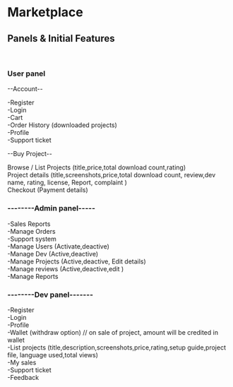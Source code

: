 <h1>Marketplace </h1>
<h2>Panels & Initial Features</h2>
<br>
<h3>User panel</h3>
<p>--Account--</p>
-Register<br>
-Login<br>
-Cart <br>
-Order History (downloaded projects)<br>
-Profile<br>
-Support ticket<br>

<p>--Buy Project--<p>
Browse / List Projects (title,price,total download count,rating)<br>
Project details (title,screenshots,price,total download count, review,dev name, rating, license, Report, complaint ) <br>
Checkout (Payment details)<br>


<h3>--------Admin panel-----</h3>
-Sales Reports<br>
-Manage Orders<br>
-Support system<br>
-Manage Users (Activate,deactive)<br>
-Manage Dev (Active,deactive)<br>
-Manage Projects (Active,deactive, Edit details)<br>
-Manage reviews (Active,deactive,edit )<br>
-Manage Reports <br>


<h3>--------Dev panel-------</h3>
-Register<br>
-Login<br>
-Profile<br>
-Wallet (withdraw option) // on sale of project, amount will be credited in wallet<br>
-List projects (title,description,screenshots,price,rating,setup guide,project file, language used,total views)<br>
-My sales<br>
-Support ticket<br>
-Feedback<br>

